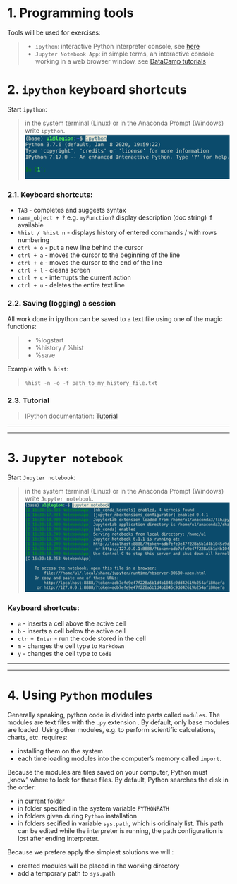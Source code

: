 # 1. Programming tools 

Tools will be used for exercises:

  >- `ipython`: interactive Python interpreter console, see [here](https://ipython.org/ipython-doc/stable/overview.html)
  > - `Jupyter Notebook App`: in simple terms, an interactive console working in a web browser window, see [DataCamp tutorials](https://www.datacamp.com/community/tutorials/tutorial-jupyter-notebook)




# 2. `ipython` keyboard shortcuts

Start `ipython`:

  > in the system terminal (Linux) or in the Anaconda Prompt (Windows) write `ipython`.
 ![Lunch ipython](./img/ipython.png)

### 2.1. Keyboard shortcuts:

  - `TAB` - completes and suggests syntax  
  - `name_object + ?` e.g. `myFunction?` display description (doc string) if available
  - `%hist / %hist n` - displays history of entered commands / with rows numbering
  - `ctrl + o` - put a new line behind the cursor
  - `ctrl + a` - moves the cursor to the beginning of the line
  - `ctrl + e` - moves the cursor to the end of the line
  - `ctrl + l` - cleans screen
  - `ctrl + c` - interrupts the current action
  - `ctrl + u` - deletes the entire text line


### 2.2. Saving (logging) a session

All work done in ipython can be saved to a text file using one of the magic functions:

>- %logstart
>- %history / %hist
>- %save

Example with `% hist`:

> `%hist -n -o -f path_to_my_history_file.txt`


### 2.3. Tutorial
> IPython documentation: [Tutorial](https://ipython.readthedocs.io/en/stable/interactive/index.html)


---

---

# 3. `Jupyter notebook`

Start `Jupyter notebook`:

  > in the system terminal (Linux) or in the Anaconda Prompt (Windows) write `Jupyter notebook`.
 ![Lunch jupyter](./img/jupyter.png)

### Keyboard shortcuts:

  - `a` - inserts a cell above the active cell
  - `b` - inserts a cell below the active cell
  - `ctr + Enter` - run the code stored in the cell
  - `m` - changes the cell type to `Markdown`
  - `y` - changes the cell type to `Code`
  


---

---


# 4. Using `Python` modules

Generally speaking, python code is divided into parts called `modules`. The modules are text files with the `.py` extension . By default, only base modules are loaded. Using other modules, e.g. to perform scientific calculations, charts, etc. requires:

  - installing them on the system
  - each time loading modules into the computer’s memory called `import`.  

Because the modules are files saved on your computer, Python must „know” where to look for these files. By
default, Python searches the disk in the order:  

  - in current folder
  - in folder specified in the system variable `PYTHONPATH`
  - in folders given during `Python` installation
  - in folders secified in variable `sys.path`, which is oridinaly list. This path can be edited while the interpreter
is running, the path configuration is lost after ending interpreter.


Because we prefere apply the simplest solutions we will :  

  - created modules will be placed in the working directory
  - add a temporary path to `sys.path`



